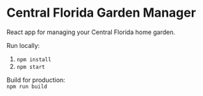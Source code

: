 # Central Florida Garden Manager

React app for managing your Central Florida home garden. 

Run locally:  
1. `npm install`  
2. `npm start`

Build for production:  
`npm run build`
